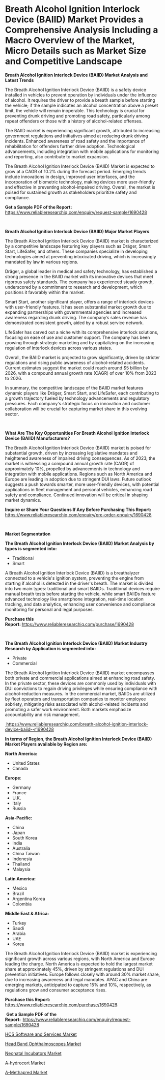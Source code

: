 <p><h1>Breath Alcohol Ignition Interlock Device (BAIID) Market Provides a Comprehensive Analysis Including a Macro Overview of the Market, Micro Details such as Market Size and Competitive Landscape</h1></p><p><strong>Breath Alcohol Ignition Interlock Device (BAIID) Market Analysis and Latest Trends</strong></p>
<p><p>The Breath Alcohol Ignition Interlock Device (BAIID) is a safety device installed in vehicles to prevent operation by individuals under the influence of alcohol. It requires the driver to provide a breath sample before starting the vehicle; if the sample indicates an alcohol concentration above a preset limit, the vehicle will remain inoperable. This technology is crucial for preventing drunk driving and promoting road safety, particularly among repeat offenders or those with a history of alcohol-related offenses.</p><p>The BAIID market is experiencing significant growth, attributed to increasing government regulations and initiatives aimed at reducing drunk driving incidents. Enhanced awareness of road safety and the importance of rehabilitation for offenders further drive adoption. Technological advancements, including integration with mobile applications for monitoring and reporting, also contribute to market expansion. </p><p>The Breath Alcohol Ignition Interlock Device (BAIID) Market is expected to grow at a CAGR of 10.2% during the forecast period. Emerging trends include innovations in design, improved user interfaces, and the incorporation of biometric technology, making devices more user-friendly and effective in preventing alcohol-impaired driving. Overall, the market is poised for sustained growth as stakeholders prioritize safety and compliance.</p></p>
<p><strong>Get a Sample PDF of the Report:&nbsp;</strong> <a href="https://www.reliableresearchiq.com/enquiry/request-sample/1690428?utm_campaign=1720&utm_medium=2&utm_source=Github&utm_content=ia&utm_term=06012025&utm_id=breath-alcohol-ignition-interlock-device-baiid">https://www.reliableresearchiq.com/enquiry/request-sample/1690428</a></p>
<p>&nbsp;</p>
<p><strong>Breath Alcohol Ignition Interlock Device (BAIID) Major Market Players</strong></p>
<p><p>The Breath Alcohol Ignition Interlock Device (BAIID) market is characterized by a competitive landscape featuring key players such as Dräger, Smart Start, LifeSafer, and others. These companies specialize in developing technologies aimed at preventing intoxicated driving, which is increasingly mandated by law in various regions.</p><p>Dräger, a global leader in medical and safety technology, has established a strong presence in the BAIID market with its innovative devices that meet rigorous safety standards. The company has experienced steady growth, underscored by a commitment to research and development, which positions it favorably within the market.</p><p>Smart Start, another significant player, offers a range of interlock devices with user-friendly features. It has seen substantial market growth due to expanding partnerships with governmental agencies and increased awareness regarding drunk driving. The company’s sales revenue has demonstrated consistent growth, aided by a robust service network.</p><p>LifeSafer has carved out a niche with its comprehensive interlock solutions, focusing on ease of use and customer support. The company has been growing through strategic marketing and by capitalizing on the increasing regulation of interlock devices across various states.</p><p>Overall, the BAIID market is projected to grow significantly, driven by stricter regulations and rising public awareness of alcohol-related accidents. Current estimates suggest the market could reach around $5 billion by 2026, with a compound annual growth rate (CAGR) of over 10% from 2023 to 2026.</p><p>In summary, the competitive landscape of the BAIID market features dynamic players like Dräger, Smart Start, and LifeSafer, each contributing to a growth trajectory fueled by technology advancements and regulatory pressures. Each company's strategic focus on innovation and customer collaboration will be crucial for capturing market share in this evolving sector.</p></p>
<p>&nbsp;</p>
<p><strong>What Are The Key Opportunities For Breath Alcohol Ignition Interlock Device (BAIID) Manufacturers?</strong></p>
<p><p>The Breath Alcohol Ignition Interlock Device (BAIID) market is poised for substantial growth, driven by increasing legislative mandates and heightened awareness of impaired driving consequences. As of 2023, the market is witnessing a compound annual growth rate (CAGR) of approximately 10%, propelled by advancements in technology and integration with mobile applications. Regions such as North America and Europe are leading in adoption due to stringent DUI laws. Future outlook suggests a push towards smarter, more user-friendly devices, with potential applications in fleet management and personal vehicles, enhancing road safety and compliance. Continued innovation will be critical in shaping market dynamics.</p></p>
<p><strong>Inquire or Share Your Questions If Any Before Purchasing This Report:</strong> <a href="https://www.reliableresearchiq.com/enquiry/pre-order-enquiry/1690428?utm_campaign=1720&utm_medium=2&utm_source=Github&utm_content=ia&utm_term=06012025&utm_id=breath-alcohol-ignition-interlock-device-baiid">https://www.reliableresearchiq.com/enquiry/pre-order-enquiry/1690428</a></p>
<p>&nbsp;</p>
<p><strong>Market Segmentation</strong></p>
<p><strong>The Breath Alcohol Ignition Interlock Device (BAIID) Market Analysis by types is segmented into:</strong></p>
<p><ul><li>Traditional</li><li>Smart</li></ul></p>
<p><p>A Breath Alcohol Ignition Interlock Device (BAIID) is a breathalyzer connected to a vehicle's ignition system, preventing the engine from starting if alcohol is detected in the driver's breath. The market is divided into two main types: traditional and smart BAIIDs. Traditional devices require manual breath tests before starting the vehicle, while smart BAIIDs feature advanced technology like smartphone integration, real-time location tracking, and data analytics, enhancing user convenience and compliance monitoring for personal and legal purposes.</p></p>
<p><strong>Purchase this Report:&nbsp;</strong><a href="https://www.reliableresearchiq.com/purchase/1690428?utm_campaign=1720&utm_medium=2&utm_source=Github&utm_content=ia&utm_term=06012025&utm_id=breath-alcohol-ignition-interlock-device-baiid">https://www.reliableresearchiq.com/purchase/1690428</a></p>
<p>&nbsp;</p>
<p><strong>The Breath Alcohol Ignition Interlock Device (BAIID) Market Industry Research by Application is segmented into:</strong></p>
<p><ul><li>Private</li><li>Commercial</li></ul></p>
<p><p>The Breath Alcohol Ignition Interlock Device (BAIID) market encompasses both private and commercial applications aimed at enhancing road safety. In the private sector, these devices are commonly used by individuals with DUI convictions to regain driving privileges while ensuring compliance with alcohol-reduction measures. In the commercial market, BAIIDs are utilized by fleet operators and transportation companies to monitor employee sobriety, mitigating risks associated with alcohol-related incidents and promoting a safer work environment. Both markets emphasize accountability and risk management.</p></p>
<p><a href="https://www.reliableresearchiq.com/breath-alcohol-ignition-interlock-device-baiid--r1690428?utm_campaign=1720&utm_medium=2&utm_source=Github&utm_content=ia&utm_term=06012025&utm_id=breath-alcohol-ignition-interlock-device-baiid">&nbsp;https://www.reliableresearchiq.com/breath-alcohol-ignition-interlock-device-baiid--r1690428</a></p>
<p><strong>In terms of Region, the Breath Alcohol Ignition Interlock Device (BAIID) Market Players available by Region are:</strong></p>
<p>
    <p> <strong> North America: </strong>
        <ul>
            <li>United States</li>
            <li>Canada</li>
        </ul>
        </p> 
    <p> <strong> Europe: </strong>
        <ul>
            <li>Germany</li>
            <li>France</li>
            <li>U.K.</li>
            <li>Italy</li>
            <li>Russia</li>
        </ul>
        </p> 
    <p> <strong> Asia-Pacific: </strong>
        <ul>
            <li>China</li>
            <li>Japan</li>
            <li>South Korea</li>
            <li>India</li>
            <li>Australia</li>
            <li>China Taiwan</li>
            <li>Indonesia</li>
            <li>Thailand</li>
            <li>Malaysia</li>
        </ul>
        </p> 
    <p> <strong> Latin America: </strong>
        <ul>
            <li>Mexico</li>
            <li>Brazil</li>
            <li>Argentina Korea</li>
            <li>Colombia</li>
        </ul>
        </p> 
    <p> <strong> Middle East & Africa: </strong>
        <ul>
            <li>Turkey</li>
            <li>Saudi</li>
            <li>Arabia</li>
            <li>UAE</li>
            <li>Korea</li>
        </ul>
    </p>
    </p>
<p><p>The Breath Alcohol Ignition Interlock Device (BAIID) market is experiencing significant growth across various regions, with North America and Europe leading the charge. North America is expected to hold the largest market share at approximately 45%, driven by stringent regulations and DUI prevention initiatives. Europe follows closely with around 30% market share, due to increasing awareness and legal mandates. APAC and China are emerging markets, anticipated to capture 15% and 10%, respectively, as regulations grow and consumer acceptance rises.</p></p>
<p><strong>Purchase this Report: </strong><a href="https://www.reliableresearchiq.com/purchase/1690428?utm_campaign=1720&utm_medium=2&utm_source=Github&utm_content=ia&utm_term=06012025&utm_id=breath-alcohol-ignition-interlock-device-baiid">https://www.reliableresearchiq.com/purchase/1690428</a></p>
<p>&nbsp;<strong>Get a Sample PDF of the Report:&nbsp;&nbsp;</strong><a href="https://www.reliableresearchiq.com/enquiry/request-sample/1690428?utm_campaign=1720&utm_medium=2&utm_source=Github&utm_content=ia&utm_term=06012025&utm_id=breath-alcohol-ignition-interlock-device-baiid">https://www.reliableresearchiq.com/enquiry/request-sample/1690428</a></p>
<p><strong></strong></p>
<p><p><a href="https://www.linkedin.com/pulse/examining-hcs-software-services-market-manufacturing-segments-p2xkf?utm_campaign=1720&utm_medium=2&utm_source=Github&utm_content=ia&utm_term=06012025&utm_id=breath-alcohol-ignition-interlock-device-baiid">HCS Software and Services Market</a></p><p><a href="https://www.linkedin.com/pulse/future-trends-global-head-band-ophthalmoscopes-market-insights-kunzf?utm_campaign=1720&utm_medium=2&utm_source=Github&utm_content=ia&utm_term=06012025&utm_id=breath-alcohol-ignition-interlock-device-baiid">Head Band Ophthalmoscopes Market</a></p><p><a href="https://github.com/mookiesville/Market-Research-Report-List-1/blob/main/neonatal-incubators-market.md?utm_campaign=1720&utm_medium=2&utm_source=Github&utm_content=ia&utm_term=06012025&utm_id=breath-alcohol-ignition-interlock-device-baiid">Neonatal Incubators Market</a></p><p><a href="https://www.linkedin.com/pulse/a-hydrocort-market-research-report-growth-trends-size-share-os1tf?utm_campaign=1720&utm_medium=2&utm_source=Github&utm_content=ia&utm_term=06012025&utm_id=breath-alcohol-ignition-interlock-device-baiid">A-hydrocort Market</a></p><p><a href="https://www.linkedin.com/pulse/a-methapred-market-outlook-2025-2032-regional-growth-132-cagr-edqsf?utm_campaign=1720&utm_medium=2&utm_source=Github&utm_content=ia&utm_term=06012025&utm_id=breath-alcohol-ignition-interlock-device-baiid">A-Methapred Market</a></p></p>